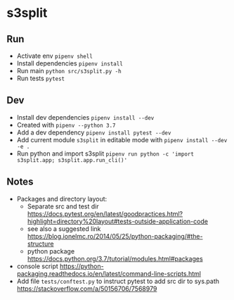 # s3split

## Run

- Activate env `pipenv shell`
- Install dependencies `pipenv install`
- Run main `python src/s3split.py -h`
- Run tests `pytest`

## Dev

- Install dev dependencies `pipenv install --dev`
- Created with `pipenv --python 3.7`
- Add a dev dependency `pipenv install pytest --dev`
- Add current module `s3split` in editable mode with `pipenv install --dev -e .`
- Run python and import s3split `pipenv run python -c 'import s3split.app; s3split.app.run_cli()'`

## Notes

- Packages and directory layout:
  - Separate src and test dir <https://docs.pytest.org/en/latest/goodpractices.html?highlight=directory%20layout#tests-outside-application-code>
  - see also a suggested link <https://blog.ionelmc.ro/2014/05/25/python-packaging/#the-structure>
  - python package <https://docs.python.org/3.7/tutorial/modules.html#packages>
- console script <https://python-packaging.readthedocs.io/en/latest/command-line-scripts.html>
- Add file `tests/conftest.py` to instruct pytest to add src dir to sys.path <https://stackoverflow.com/a/50156706/7568979>

